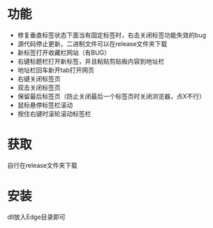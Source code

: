 # 功能
- 修复垂直标签状态下面当有固定标签时，右击关闭标签功能失效的bug
- 源代码停止更新，二进制文件可以在release文件夹下载
- 新标签打开收藏栏网站（有BUG）
- 右键标题栏打开新标签，并且粘贴剪贴板内容到地址栏
- 地址栏回车新开tab打开网页
- 右键关闭标签页
- 双击关闭标签页
- 保留最后标签页（防止关闭最后一个标签页时关闭浏览器，点X不行）
- 鼠标悬停标签栏滚动
- 按住右键时滚轮滚动标签栏
# 获取
自行在release文件夹下载
# 安装
dll放入Edge目录即可

